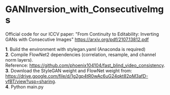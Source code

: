 # GANInversion_with_ConsecutiveImgs
Official code for our ICCV paper: "From Continuity to Editability: Inverting GANs with Consecutive Images" https://arxiv.org/pdf/2107.13812.pdf

**1**. Build the environment with stylegan.yaml (Anaconda is required) \
**2**. Compile FlowNet2 dependencies (correlation, resample, and channel norm layers).\
Reference: https://github.com/phoenix104104/fast_blind_video_consistency. \
**3**. Download the StyleGAN weight and FlowNet weight from: https://drive.google.com/file/d/1g2gp4tR0wAc6uG24qkt82pM3afD-vfBT/view?usp=sharing. \
**4**. Python main.py

